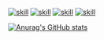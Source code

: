  [![skill](https://pure-escarpment-54474.herokuapp.com/api?type=html)](https://github.com/betterTisen/github-skill-card)  [![skill](https://pure-escarpment-54474.herokuapp.com/api?type=css)](https://github.com/betterTisen/github-skill-card)  [![skill](https://pure-escarpment-54474.herokuapp.com/api?type=javascript)](https://github.com/betterTisen/github-skill-card)  [![skill](https://pure-escarpment-54474.herokuapp.com/api?type=vue)](https://github.com/betterTisen/github-skill-card)
 
 [![Anurag's GitHub stats](https://github-readme-stats.vercel.app/api?username=iomes2&show_icons=true&theme=transparent)](https://github.com/iomes2/github-readme-stats)


